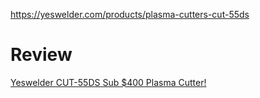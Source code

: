 https://yeswelder.com/products/plasma-cutters-cut-55ds

# Review
[Yeswelder CUT-55DS Sub $400 Plasma Cutter!](https://youtu.be/f9YHorjV6bQ)
